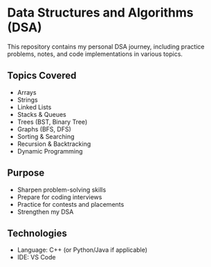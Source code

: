 # Data Structures and Algorithms (DSA)

This repository contains my personal DSA journey, including practice problems, notes, and code implementations in various topics.

## Topics Covered
- Arrays
- Strings
- Linked Lists
- Stacks & Queues
- Trees (BST, Binary Tree)
- Graphs (BFS, DFS)
- Sorting & Searching
- Recursion & Backtracking
- Dynamic Programming

## Purpose
- Sharpen problem-solving skills
- Prepare for coding interviews
- Practice for contests and placements
- Strengthen my DSA 

## Technologies
- Language: C++ (or Python/Java if applicable)
- IDE: VS Code

